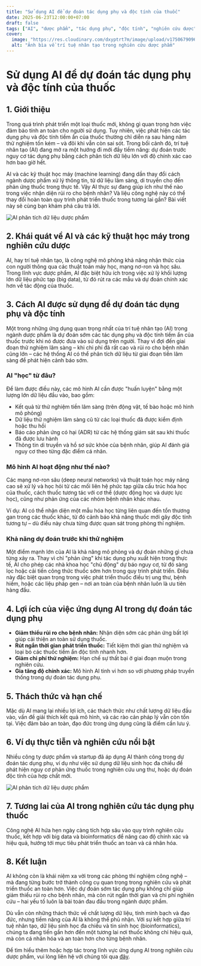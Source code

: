 ```yaml
---
title: "Sử dụng AI để dự đoán tác dụng phụ và độc tính của thuốc"
date: 2025-06-23T12:00:00+07:00
draft: false
tags: ["AI", "dược phẩm", "tác dụng phụ", "độc tính", "nghiên cứu dược"]
cover:
  image: "https://res.cloudinary.com/dxyptrt7m/image/upload/v1750679096/w34m788bers6l3hss88y.jpg"
  alt: "Ảnh bìa về trí tuệ nhân tạo trong nghiên cứu dược phẩm"
---
```


# Sử dụng AI để dự đoán tác dụng phụ và độc tính của thuốc

## 1. Giới thiệu

Trong quá trình phát triển một loại thuốc mới, không gì quan trọng hơn việc đảm bảo tính an toàn cho người sử dụng. Tuy nhiên, việc phát hiện các tác dụng phụ và độc tính tiềm ẩn của thuốc thường chỉ diễn ra sau hàng năm thử nghiệm tốn kém – và đôi khi vẫn còn sai sót. Trong bối cảnh đó, trí tuệ nhân tạo (AI) đang mở ra một hướng đi mới đầy tiềm năng: dự đoán trước nguy cơ tác dụng phụ bằng cách phân tích dữ liệu lớn với độ chính xác cao hơn bao giờ hết.

AI và các kỹ thuật học máy (machine learning) đang dần thay đổi cách ngành dược phẩm xử lý thông tin, từ dữ liệu lâm sàng, di truyền cho đến phản ứng thuốc trong thực tế. Vậy AI thực sự đang giúp ích như thế nào trong việc nhận diện rủi ro cho bệnh nhân? Và liệu công nghệ này có thể thay đổi hoàn toàn quy trình phát triển thuốc trong tương lai gần? Bài viết này sẽ cùng bạn khám phá câu trả lời.

![AI phân tích dữ liệu dược phẩm](https://res.cloudinary.com/dxyptrt7m/image/upload/v1750677843/q9s7tii2zhr0vt7chpyu.jpg)

## 2. Khái quát về AI và các kỹ thuật học máy trong nghiên cứu dược

AI, hay trí tuệ nhân tạo, là công nghệ mô phỏng khả năng nhận thức của con người thông qua các thuật toán máy học, mạng nơ-ron và học sâu. Trong lĩnh vực dược phẩm, AI đặc biệt hữu ích trong việc xử lý khối lượng lớn dữ liệu phức tạp (big data), từ đó rút ra các mẫu và dự đoán chính xác hơn về tác động của thuốc.

## 3. Cách AI được sử dụng để dự đoán tác dụng phụ và độc tính

Một trong những ứng dụng quan trọng nhất của trí tuệ nhân tạo (AI) trong ngành dược phẩm là dự đoán sớm các tác dụng phụ và độc tính tiềm ẩn của thuốc trước khi nó được đưa vào sử dụng trên người. Thay vì đợi đến giai đoạn thử nghiệm lâm sàng – khi chi phí đã rất cao và rủi ro cho bệnh nhân cũng lớn – các hệ thống AI có thể phân tích dữ liệu từ giai đoạn tiền lâm sàng để phát hiện cảnh báo sớm.

### AI "học" từ đâu?

Để làm được điều này, các mô hình AI cần được "huấn luyện" bằng một lượng lớn dữ liệu đầu vào, bao gồm:
  - Kết quả từ thử nghiệm tiền lâm sàng (trên động vật, tế bào hoặc mô hình mô phỏng)
  - Dữ liệu thử nghiệm lâm sàng cũ từ các loại thuốc đã được kiểm định hoặc thu hồi
  - Báo cáo phản ứng có hại (ADR) từ các hệ thống giám sát sau khi thuốc đã được lưu hành
  - Thông tin di truyền và hồ sơ sức khỏe của bệnh nhân, giúp AI đánh giá nguy cơ theo từng đặc điểm cá nhân.

### Mô hình AI hoạt động như thế nào?

Các mạng nơ-ron sâu (deep neural networks) và thuật toán học máy nâng cao sẽ xử lý và học hỏi từ các mối liên hệ phức tạp giữa cấu trúc hóa học của thuốc, cách thuốc tương tác với cơ thể (dược động học và dược lực học), cũng như phản ứng của các nhóm bệnh nhân khác nhau.

Ví dụ: AI có thể nhận diện một mẫu hóa học từng liên quan đến tổn thương gan trong các thuốc khác, từ đó cảnh báo khả năng thuốc mới gây độc tính tương tự – dù điều này chưa từng được quan sát trong phòng thí nghiệm.

### Khả năng dự đoán trước khi thử nghiệm

Một điểm mạnh lớn của AI là khả năng mô phỏng và dự đoán những gì chưa từng xảy ra. Thay vì chỉ "phản ứng" khi tác dụng phụ xuất hiện trong thực tế, AI cho phép các nhà khoa học "chủ động" dự báo nguy cơ, từ đó sàng lọc hoặc cải tiến công thức thuốc sớm hơn trong quy trình phát triển. Điều này đặc biệt quan trọng trong việc phát triển thuốc điều trị ung thư, bệnh hiếm, hoặc các liệu pháp gen – nơi an toàn của bệnh nhân luôn là ưu tiên hàng đầu.

## 4. Lợi ích của việc ứng dụng AI trong dự đoán tác dụng phụ

- **Giảm thiểu rủi ro cho bệnh nhân:** Nhận diện sớm các phản ứng bất lợi giúp cải thiện an toàn sử dụng thuốc.
- **Rút ngắn thời gian phát triển thuốc:** Tiết kiệm thời gian thử nghiệm và loại bỏ các thuốc tiềm ẩn độc tính nhanh hơn.
- **Giảm chi phí thử nghiệm:** Hạn chế sự thất bại ở giai đoạn muộn trong nghiên cứu.
- **Gia tăng độ chính xác:** Mô hình AI tinh vi hơn so với phương pháp truyền thống trong dự đoán tác dụng phụ.

## 5. Thách thức và hạn chế

Mặc dù AI mang lại nhiều lợi ích, các thách thức như chất lượng dữ liệu đầu vào, vấn đề giải thích kết quả mô hình, và các rào cản pháp lý vẫn còn tồn tại. Việc đảm bảo an toàn, đạo đức trong ứng dụng cũng là điểm cần lưu ý.

## 6. Ví dụ thực tiễn và nghiên cứu nổi bật

Nhiều công ty dược phẩm và startup đã áp dụng AI thành công trong dự đoán tác dụng phụ, ví dụ như việc sử dụng dữ liệu sinh học đa chiều để phát hiện nguy cơ phản ứng thuốc trong nghiên cứu ung thư, hoặc dự đoán độc tính của hợp chất mới.

![AI phân tích dữ liệu dược phẩm](https://res.cloudinary.com/dxyptrt7m/image/upload/v1750678967/jusrwwft6ctzpvsh8tpi.jpg)

## 7. Tương lai của AI trong nghiên cứu tác dụng phụ thuốc

Công nghệ AI hứa hẹn ngày càng tích hợp sâu vào quy trình nghiên cứu thuốc, kết hợp với big data và bioinformatics để nâng cao độ chính xác và hiệu quả, hướng tới mục tiêu phát triển thuốc an toàn và cá nhân hóa.

## 8. Kết luận

AI không còn là khái niệm xa vời trong các phòng thí nghiệm công nghệ – mà đang từng bước trở thành công cụ quan trọng trong nghiên cứu và phát triển thuốc an toàn hơn. Việc dự đoán sớm tác dụng phụ không chỉ giúp giảm thiểu rủi ro cho bệnh nhân, mà còn rút ngắn thời gian và chi phí nghiên cứu – hai yếu tố luôn là bài toán đau đầu trong ngành dược phẩm.

Dù vẫn còn những thách thức về chất lượng dữ liệu, tính minh bạch và đạo đức, nhưng tiềm năng của AI là không thể phủ nhận. Với sự kết hợp giữa trí tuệ nhân tạo, dữ liệu sinh học đa chiều và tin sinh học (bioinformatics), chúng ta đang tiến gần hơn đến một tương lai nơi thuốc không chỉ hiệu quả, mà còn cá nhân hóa và an toàn hơn cho từng bệnh nhân.

Để tìm hiểu thêm hoặc hợp tác trong lĩnh vực ứng dụng AI trong nghiên cứu dược phẩm, vui lòng liên hệ với chúng tôi qua [đây](https://kalimawiki-vn.vercel.app/contact/).
